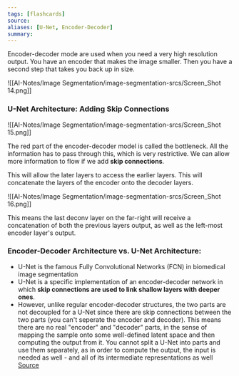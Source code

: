 ```yaml
---
tags: [flashcards]
source:
aliases: [U-Net, Encoder-Decoder]
summary:
---
```


Encoder-decoder mode are used when you need a very high resolution output. You have an encoder that makes the image smaller. Then you have a second step that takes you back up in size.

![[AI-Notes/Image Segmentation/image-segmentation-srcs/Screen_Shot 14.png]]

### U-Net Architecture: Adding Skip Connections

![[AI-Notes/Image Segmentation/image-segmentation-srcs/Screen_Shot 15.png]]

The red part of the encoder-decoder model is called the bottleneck. All the information has to pass through this, which is very restrictive. We can allow more information to flow if we add **skip connections**. 

This will allow the later layers to access the earlier layers. This will concatenate the layers of the encoder onto the decoder layers.

![[AI-Notes/Image Segmentation/image-segmentation-srcs/Screen_Shot 16.png]]

This means the last deconv layer on the far-right will receive a concatenation of both the previous layers output, as well as the left-most encoder layer's output.

### Encoder-Decoder Architecture vs. U-Net Architecture:
- U-Net is the famous Fully Convolutional Networks (FCN) in biomedical image segmentation
- U-Net is a specific implementation of an encoder-decoder network in which **skip connections are used to link shallow layers with deeper ones**.
- However, unlike regular encoder-decoder structures, the two parts are not decoupled for a U-Net since there are skip connections between the two parts (you can't seperate the encoder and decoder). This means there are no real "encoder" and "decoder" parts, in the sense of mapping the sample onto some well-defined latent space and then computing the output from it. You cannot split a U-Net into parts and use them separately, as in order to compute the output, the input is needed as well - and all of its intermediate representations as well
[Source](https://www.researchgate.net/post/Are_U-net_and_encoder-decoder_network_the_same)
